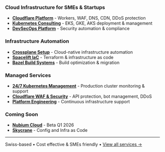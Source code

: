  ### **Cloud Infrastructure for SMEs & Startups**
  - **[Cloudflare Platform](https://cloudflavor.io/products/cloudflare)** - Workers, WAF, DNS, CDN, DDoS protection
  - **[Kubernetes Consulting](https://cloudflavor.io/products/kubernetes)** - EKS, GKE, AKS deployment & management
  - **[DevSecOps Platform](https://cloudflavor.io/products/devsecops)** - Security automation & compliance

  ### **Infrastructure Automation**
  - **[Crossplane Setup](https://cloudflavor.io/products/crossplane)** - Cloud-native infrastructure automation
  - **[Spacelift IaC](https://cloudflavor.io/products/spacelift)** - Terraform & infrastructure as code
  - **[Bazel Build Systems](https://cloudflavor.io/products/bazel)** - Build optimization & migration

  ### **Managed Services**
  - **[24/7 Kubernetes Management](https://cloudflavor.io/services#kubernetes)** - Production cluster monitoring & support
  - **[Cloudflare WAF & Security](https://cloudflavor.io/services#cloudflare)** - API protection, bot management, DDoS
  - **[Platform Engineering](https://cloudflavor.io/services#crossplane)** - Continuous infrastructure support

  ### **Coming Soon** 
  - **[Nubium Cloud](https://nubium.cloud)** - Beta Q1 2026
  - **[Skycrane](https://skycrane.io)** - Config and Infra as Code

  ---
  Swiss-based • Cost effective & SMEs friendly • [View all services →](https://cloudflavor.io/services)

